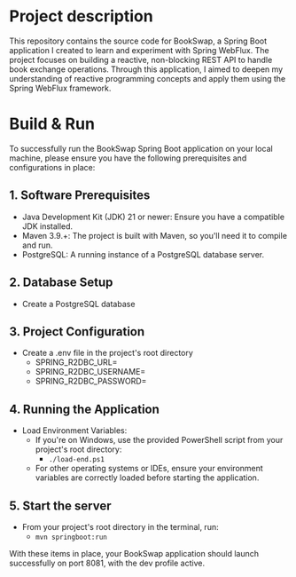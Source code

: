 # Project description 
This repository contains the source code for BookSwap, a Spring Boot application I created to learn and experiment with Spring WebFlux. The project focuses on building a reactive, non-blocking REST API to handle book exchange operations. Through this application, I aimed to deepen my understanding of reactive programming concepts and apply them using the Spring WebFlux framework.

# Build & Run 
To successfully run the BookSwap Spring Boot application on your local machine, please ensure you have the following prerequisites and configurations in place:

## 1. Software Prerequisites
- Java Development Kit (JDK) 21 or newer: Ensure you have a compatible JDK installed.
- Maven 3.9.+: The project is built with Maven, so you'll need it to compile and run.
- PostgreSQL: A running instance of a PostgreSQL database server.

## 2. Database Setup
   - Create a PostgreSQL database

## 3. Project Configuration
- Create a .env file in the project's root directory 
  - SPRING_R2DBC_URL= 
  - SPRING_R2DBC_USERNAME=
  - SPRING_R2DBC_PASSWORD=

## 4. Running the Application
- Load Environment Variables:
  - If you're on Windows, use the provided PowerShell script from your project's root directory: 
    - `./load-end.ps1`
  - For other operating systems or IDEs, ensure your environment variables are correctly loaded before starting the application.
  
## 5. Start the server
- From your project's root directory in the terminal, run: 
  - `mvn springboot:run`

With these items in place, your BookSwap application should launch successfully on port 8081, with the dev profile active.
